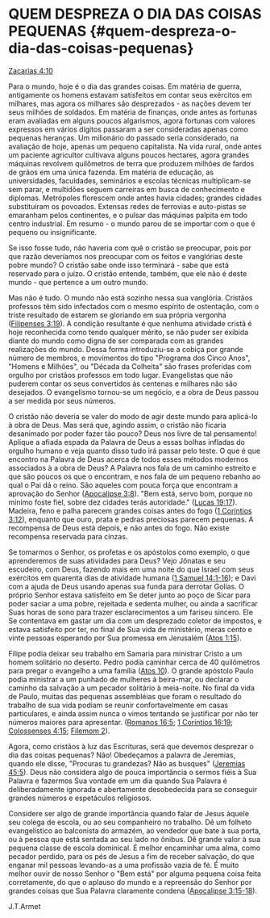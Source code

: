 # QUEM DESPREZA O DIA DAS COISAS PEQUENAS {#quem-despreza-o-dia-das-coisas-pequenas}

[Zacarias 4:10](http://bibliaonline.com.br/acf/zc/4/10)

Para o mundo, hoje é o dia das grandes coisas. Em matéria de guerra, antigamente os homens estavam satisfeitos em contar seus exércitos em milhares, mas agora os milhares são desprezados - as nações devem ter seus milhões de soldados. Em matéria de finanças, onde antes as fortunas eram avaliadas em alguns poucos algarismos, agora fortunas com valores expressos em vários dígitos passaram a ser consideradas apenas como pequenas heranças. Um milionário do passado seria considerado, na avaliação de hoje, apenas um pequeno capitalista. Na vida rural, onde antes um paciente agricultor cultivava alguns poucos hectares, agora grandes máquinas revolvem quilômetros de terra que produzem milhões de fardos de grãos em uma única fazenda. Em matéria de educação, as universidades, faculdades, seminários e escolas técnicas multiplicam-se sem parar, e multidões seguem carreiras em busca de conhecimento e diplomas. Metrópoles florescem onde antes havia cidades; grandes cidades substituíram os povoados. Extensas redes de ferrovias e auto-pistas se emaranham pelos continentes, e o pulsar das máquinas palpita em todo centro industrial. Em resumo - o mundo parou de se importar com o que é pequeno ou insignificante.

Se isso fosse tudo, não haveria com quê o cristão se preocupar, pois por que razão deveríamos nos preocupar com os feitos e vanglórias deste pobre mundo? O cristão sabe onde isso terminará - sabe que está reservado para o juízo. O cristão entende, também, que ele não é deste mundo - que pertence a um outro mundo.

Mas não é tudo. O mundo não está sozinho nessa sua vanglória. Cristãos professos têm sido infectados com o mesmo espírito de ostentação, com o triste resultado de estarem se gloriando em sua própria vergonha ([Filipenses 3:19](http://bibliaonline.com.br/acf/fp/3/19)). A condição resultante é que nenhuma atividade cristã é hoje reconhecida como tendo qualquer mérito, se não puder ser exibida diante do mundo como digna de ser comparada com as grandes realizações do mundo. Dessa forma introduziu-se a cobiça por grande número de membros, e movimentos do tipo &quot;Programa dos Cinco Anos&quot;, &quot;Homens e Milhões&quot;, ou &quot;Década da Colheita&quot; são frases proferidas com orgulho por cristãos professos em todo lugar. Evangelistas que não puderem contar os seus convertidos às centenas e milhares não são desejados. O evangelismo tornou-se um negócio, e a obra de Deus passou a ser medida por seus números.

O cristão não deveria se valer do modo de agir deste mundo para aplicá-lo à obra de Deus. Mas será que, agindo assim, o cristão não ficaria desanimado por poder fazer tão pouco? Deus nos livre de tal pensamento! Aplique a afiada espada da Palavra de Deus a essas bolhas infladas do orgulho humano e veja quanto disso tudo irá passar pelo teste. O que é que encontro na Palavra de Deus acerca de todos esses métodos modernos associados à a obra de Deus? A Palavra nos fala de um caminho estreito e que são poucos os que o encontram, e nos fala de um pequeno rebanho ao qual o Pai dá o reino. São aqueles com pouca força que encontram a aprovação do Senhor ([Apocalipse 3:8](http://bibliaonline.com.br/acf/ap/3/8)). &quot;Bem está, servo bom, porque no mínimo foste fiel, sobre dez cidades terás autoridade.&quot; ([Lucas 19:17](http://bibliaonline.com.br/acf/lc/19/17)). Madeira, feno e palha parecem grandes coisas antes do fogo ([1 Coríntios 3:12](http://bibliaonline.com.br/acf/1co/3/12)), enquanto que ouro, prata e pedras preciosas parecem pequenas. A recompensa de Deus está depois, e não antes do fogo. Não existe recompensa reservada para cinzas.

Se tomarmos o Senhor, os profetas e os apóstolos como exemplo, o que aprenderemos de suas atividades para Deus? Vejo Jônatas e seu escudeiro, com Deus, fazendo mais em uma noite do que Israel com seus exércitos em quarenta dias de atividade humana ([1 Samuel 14:1-16](http://bibliaonline.com.br/acf/1sm/14/1-16)); e Davi com a ajuda de Deus usando apenas sua funda para derrotar Golias. O próprio Senhor estava satisfeito em Se deter junto ao poço de Sicar para poder saciar a uma pobre, rejeitada e sedenta mulher, ou ainda a sacrificar Suas horas de sono para trazer esclarecimentos a um fariseu sincero. Ele Se contentava em gastar um dia com um desprezado coletor de impostos, e estava satisfeito por ter, no final de Sua vida de ministério, meras cento e vinte pessoas esperando por Sua promessa em Jerusalém ([Atos 1:15](http://bibliaonline.com.br/acf/atos/1/15)).

Filipe podia deixar seu trabalho em Samaria para ministrar Cristo a um homem solitário no deserto. Pedro podia caminhar cerca de 40 quilômetros para pregar o evangelho a uma família ([Atos 10](http://bibliaonline.com.br/acf/atos/10)). O grande apóstolo Paulo podia ministrar a um punhado de mulheres à beira-mar, ou declarar o caminho da salvação a um pecador solitário à meia-noite. No final da vida de Paulo, muitas das pequenas assembléias que foram o resultado do trabalho de sua vida podiam se reunir confortavelmente em casas particulares, e ainda assim nunca o vimos tentando se justificar por não ter números maiores para apresentar. ([Romanos 16:5](http://bibliaonline.com.br/acf/rm/16/5); [1 Coríntios 16:19](http://bibliaonline.com.br/acf/1co/16/19); [Colossenses 4:15](http://bibliaonline.com.br/acf/cl/4/15); [Filemom 2](http://bibliaonline.com.br/acf/fm/1/2)).

Agora, como cristãos à luz das Escrituras, será que devemos desprezar o dia das coisas pequenas? Não! Obedeçamos a palavra de Jeremias, quando ele disse, &quot;Procuras tu grandezas? Não as busques&quot; ([Jeremias 45:5](http://bibliaonline.com.br/acf/jr/45/5)). Deus não considera algo de pouca importância o sermos fiéis à Sua Palavra e fazermos Sua vontade em um dia quando Sua Palavra é deliberadamente ignorada e abertamente desobedecida para se conseguir grandes números e espetáculos religiosos.

Considere ser algo de grande importância quando falar de Jesus àquele seu colega de escola, ou ao seu companheiro no trabalho. Dê um folheto evangelístico ao balconista do armazém, ao vendedor que bate à sua porta, ou à pessoa que está sentada ao seu lado no ônibus. Dê grande valor à sua pequena classe de escola dominical. É melhor encaminhar uma alma, como pecador perdido, para os pés de Jesus a fim de receber salvação, do que enganar mil pessoas levando-as a uma profissão vazia de fé. É muito melhor ouvir de nosso Senhor o &quot;Bem está&quot; por alguma pequena coisa feita corretamente, do que o aplauso do mundo e a repreensão do Senhor por grandes coisas que Sua Palavra claramente condena ([Apocalipse 3:15-18](http://bibliaonline.com.br/acf/ap/3/15-18)).

J.T.Armet